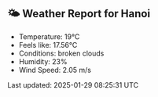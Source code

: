 <!-- WEATHER-START -->
## 🌤 Weather Report for Hanoi

- Temperature: 19°C
- Feels like: 17.56°C
- Conditions: broken clouds
- Humidity: 23%
- Wind Speed: 2.05 m/s

Last updated: 2025-01-29 08:25:31 UTC
<!-- WEATHER-END -->
